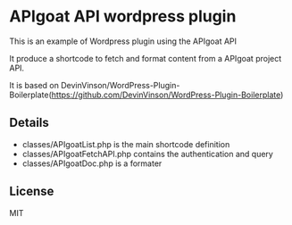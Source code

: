 
# APIgoat API wordpress plugin

This is an example of Wordpress plugin using the APIgoat API

It produce a shortcode to fetch and format content from a APIgoat project API.

It is based on DevinVinson/WordPress-Plugin-Boilerplate(https://github.com/DevinVinson/WordPress-Plugin-Boilerplate)

## Details
* classes/APIgoatList.php is the main shortcode definition
* classes/APIgoatFetchAPI.php contains the authentication and query
* classes/APIgoatDoc.php is a formater

License
----

MIT